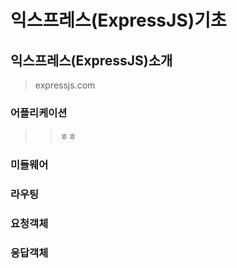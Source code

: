 # 익스프레스(ExpressJS)기초

## 익스프레스(ExpressJS)소개
>expressjs.com
### 어플리케이션
>> ㅎㅎ
### 미들웨어
### 라우팅
### 요청객체
### 응답객체
